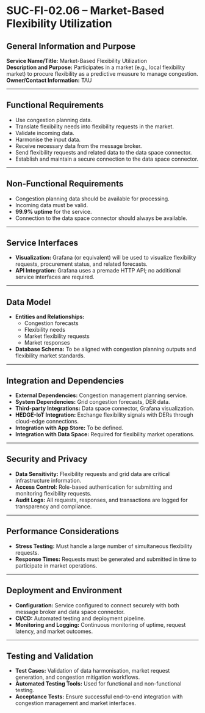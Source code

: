 # SUC-FI-02.06 – Market-Based Flexibility Utilization

## General Information and Purpose

**Service Name/Title:** Market-Based Flexibility Utilization  
**Description and Purpose:** Participates in a market (e.g., local flexibility market) to procure flexibility as a predictive measure to manage congestion.  
**Owner/Contact Information:** TAU  

---

## Functional Requirements

- Use congestion planning data.  
- Translate flexibility needs into flexibility requests in the market.  
- Validate incoming data.  
- Harmonise the input data.  
- Receive necessary data from the message broker.  
- Send flexibility requests and related data to the data space connector.  
- Establish and maintain a secure connection to the data space connector.  

---

## Non-Functional Requirements

- Congestion planning data should be available for processing.  
- Incoming data must be valid.  
- **99.9% uptime** for the service.  
- Connection to the data space connector should always be available.  

---

## Service Interfaces

- **Visualization:** Grafana (or equivalent) will be used to visualize flexibility requests, procurement status, and related forecasts.  
- **API Integration:** Grafana uses a premade HTTP API; no additional service interfaces are required.  

---

## Data Model

- **Entities and Relationships:**  
  - Congestion forecasts  
  - Flexibility needs  
  - Market flexibility requests  
  - Market responses  
- **Database Schema:** To be aligned with congestion planning outputs and flexibility market standards.  

---

## Integration and Dependencies

- **External Dependencies:** Congestion management planning service.  
- **System Dependencies:** Grid congestion forecasts, DER data.  
- **Third-party Integrations:** Data space connector, Grafana visualization.  
- **HEDGE-IoT Integration:** Exchange flexibility signals with DERs through cloud-edge connections.  
- **Integration with App Store:** To be defined.  
- **Integration with Data Space:** Required for flexibility market operations.  

---

## Security and Privacy

- **Data Sensitivity:** Flexibility requests and grid data are critical infrastructure information.  
- **Access Control:** Role-based authentication for submitting and monitoring flexibility requests.  
- **Audit Logs:** All requests, responses, and transactions are logged for transparency and compliance.  

---

## Performance Considerations

- **Stress Testing:** Must handle a large number of simultaneous flexibility requests.  
- **Response Times:** Requests must be generated and submitted in time to participate in market operations.  

---

## Deployment and Environment

- **Configuration:** Service configured to connect securely with both message broker and data space connector.  
- **CI/CD:** Automated testing and deployment pipeline.  
- **Monitoring and Logging:** Continuous monitoring of uptime, request latency, and market outcomes.  

---

## Testing and Validation

- **Test Cases:** Validation of data harmonisation, market request generation, and congestion mitigation workflows.  
- **Automated Testing Tools:** Used for functional and non-functional testing.  
- **Acceptance Tests:** Ensure successful end-to-end integration with congestion management and market interfaces.  

